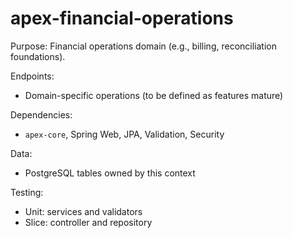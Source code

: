 # apex-financial-operations

Purpose: Financial operations domain (e.g., billing, reconciliation foundations).

Endpoints:
- Domain-specific operations (to be defined as features mature)

Dependencies:
- `apex-core`, Spring Web, JPA, Validation, Security

Data:
- PostgreSQL tables owned by this context

Testing:
- Unit: services and validators
- Slice: controller and repository

